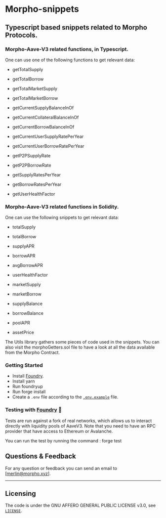 # Morpho-snippets

## Typescript based snippets related to Morpho Protocols.

### Morpho-Aave-V3 related functions, in Typescript.

One can use one of the following functions to get relevant data: 
- getTotalSupply
- getTotalBorrow

- getTotalMarketSupply
- getTotalMarketBorrow

- getCurrentSupplyBalanceInOf
- getCurrentCollateralBalanceInOf
- getCurrentBorrowBalanceInOf

- getCurrentUserSupplyRatePerYear
- getCurrentUserBorrowRatePerYear

- getP2PSupplyRate
- getP2PBorrowRate

- getSupplyRatesPerYear
- getBorrowRatesPerYear

- getUserHealthFactor

### Morpho-Aave-V3 related functions in Solidity. 

One can use the following snippets to get relevant data: 
- totalSupply
- totalBorrow

- supplyAPR
- borrowAPR
- avgBorrowAPR

- userHealthFactor

- marketSupply
- marketBorrow

- supplyBalance
- borrowBalance

- poolAPR
- assetPrice

The Utils library gathers some pieces of code used in the snippets. You can also visit the morphoGetters.sol file to have a look at all the data available from the Morpho Contract.

### Getting Started

- Install [Foundry](https://github.com/foundry-rs/foundry).
- Install yarn
- Run foundryup
- Run forge install
- Create a `.env` file according to the [`.env.example`](./.env.example) file.

### Testing with [Foundry](https://github.com/foundry-rs/foundry) 🔨

Tests are run against a fork of real networks, which allows us to interact directly with liquidity pools of AaveV3. Note that you need to have an RPC provider that have access to Ethereum or Avalanche.

You can run the test by running the command : forge test 


## Questions & Feedback

For any question or feedback you can send an email to [merlin@morpho.xyz].

---

## Licensing

The code is under the GNU AFFERO GENERAL PUBLIC LICENSE v3.0, see [`LICENSE`](./LICENSE).
